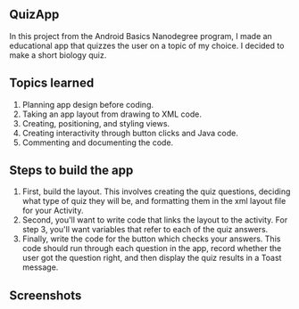 <h2>QuizApp</h2>
In this project from the Android Basics Nanodegree program, I made an educational app that quizzes the user on a topic of my choice. I decided to make a short biology quiz.

<h2>Topics learned</h2>
<ol><li>Planning app design before coding.</li>
<li>Taking an app layout from drawing to XML code.</li>
<li>Creating, positioning, and styling views.</li>
<li>Creating interactivity through button clicks and Java code.</li>
<li>Commenting and documenting the code.</li></ol>

<h2>Steps to build the app</h2>
<ol><li>First, build the layout. This involves creating the quiz questions, deciding what type of quiz they will be, and formatting them in the xml layout file for your Activity.</li>
<li>Second, you'll want to write code that links the layout to the activity. For step 3, you'll want variables that refer to each of the quiz answers.</li>
<li>Finally, write the code for the button which checks your answers. This code should run through each question in the app, record whether the user got the question right, and then display the quiz results in a Toast message.</li></ol>

<h2>Screenshots</h2>
